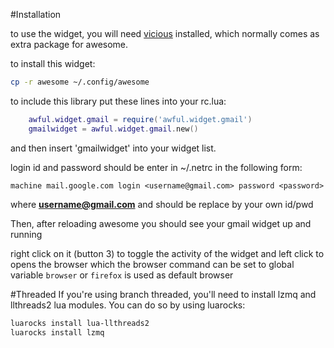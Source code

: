 #Installation

to use the widget, you will need [vicious](https://github.com/Mic92/vicious) installed, which normally comes as extra package for awesome.

to install this widget:

```sh
cp -r awesome ~/.config/awesome
```

to include this library put these lines into your rc.lua:

```lua
	awful.widget.gmail = require('awful.widget.gmail')
	gmailwidget = awful.widget.gmail.new()
```

and then insert 'gmailwidget' into your widget list.

login id and password should be enter in ~/.netrc in the following form:

	machine mail.google.com login <username@gmail.com> password <password>

where **<username@gmail.com>** and **<password>** should be replace by your own id/pwd

Then, after reloading awesome you should see your gmail widget up and running

right click on it (button 3) to toggle the activity of the widget and left click to opens the browser
which the browser command can be set to global variable ```browser``` or ```firefox``` is used as default browser

#Threaded
If you're using branch threaded, you'll need to install lzmq and llthreads2 lua modules. You can do so by using luarocks:

```sh
luarocks install lua-llthreads2
luarocks install lzmq
```
